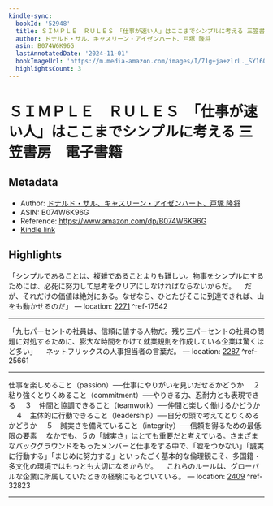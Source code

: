```yaml
---
kindle-sync:
  bookId: '52948'
  title: ＳＩＭＰＬＥ　ＲＵＬＥＳ　「仕事が速い人」はここまでシンプルに考える 三笠書房　電子書籍
  author: ドナルド・サル、キャスリーン・アイゼンハート、戸塚 隆将
  asin: B074W6K96G
  lastAnnotatedDate: '2024-11-01'
  bookImageUrl: 'https://m.media-amazon.com/images/I/71g+ja+zlrL._SY160.jpg'
  highlightsCount: 3
---
```

# ＳＩＭＰＬＥ　ＲＵＬＥＳ　「仕事が速い人」はここまでシンプルに考える 三笠書房　電子書籍
## Metadata
* Author: [ドナルド・サル、キャスリーン・アイゼンハート、戸塚 隆将](https://www.amazon.comundefined)
* ASIN: B074W6K96G
* Reference: https://www.amazon.com/dp/B074W6K96G
* [Kindle link](kindle://book?action=open&asin=B074W6K96G)

## Highlights
「シンプルであることは、複雑であることよりも難しい。物事をシンプルにするためには、必死に努力して思考をクリアにしなければならないからだ。 　だが、それだけの価値は絶対にある。なぜなら、ひとたびそこに到達できれば、山をも動かせるのだ」 — location: [2271](kindle://book?action=open&asin=B074W6K96G&location=2271) ^ref-17542

---
「九七パーセントの社員は、信頼に値する人物だ。残り三パーセントの社員の問題に対処するために、膨大な時間をかけて就業規則を作成している企業は驚くほど多い」 　ネットフリックスの人事担当者の言葉だ。 — location: [2287](kindle://book?action=open&asin=B074W6K96G&location=2287) ^ref-25661

---
仕事を楽しめること（passion）──仕事にやりがいを見いだせるかどうか 　２　粘り強くとりくめること（commitment）──やりきる力、忍耐力とも表現できる 　３　仲間と協調できること（teamwork）──仲間と楽しく働けるかどうか 　４　主体的に行動できること（leadership）──自分の頭で考えてとりくめるかどうか 　５　誠実さを備えていること（integrity）──信頼を得るための最低限の要素 　なかでも、５の「誠実さ」はとても重要だと考えている。さまざまなバックグラウンドをもったメンバーと仕事をする中で、「嘘をつかない」「誠実に行動する」「まじめに努力する」といったごく基本的な倫理観こそ、多国籍・多文化の環境ではもっとも大切になるからだ。 　これらのルールは、グローバルな企業に所属していたときの経験にもとづいている。 — location: [2409](kindle://book?action=open&asin=B074W6K96G&location=2409) ^ref-32823

---
